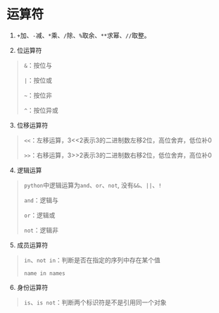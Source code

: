 # 运算符

1. `+`加、`-`减、`*`乘、`/`除、`%`取余、`**`求幂、`//`取整。

2. 位运算符
> `&`：按位与
> 
> `|`：按位或
> 
> `~`：按位非
> 
> `^`：按位异或

3. 位移运算符
> `<<`：左移运算，3<<2表示3的二进制数左移2位，高位舍弃，低位补0
> 
> `>>`：右移运算，3>>2表示3的二进制数右移2位，低位舍弃，高位补0

4. 逻辑运算
> `python`中逻辑运算为`and`、`or`、`not`, 没有`&&`、`||`、`!`
> 
> `and`：逻辑与
> 
> `or`：逻辑或
> 
> `not`：逻辑非

5. 成员运算符
   
> `in`、`not in`：判断是否在指定的序列中存在某个值
> 
> `name in names`

6. 身份运算符

> `is`、`is not`：判断两个标识符是不是引用同一个对象
